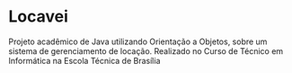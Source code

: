 # Locavei
 Projeto acadêmico de Java utilizando Orientação a Objetos, sobre um sistema de gerenciamento de locação. Realizado no Curso de Técnico em Informática na Escola Técnica de Brasília
